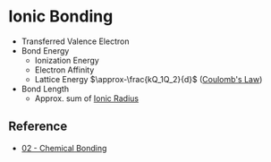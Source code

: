 # Ionic Bonding

* Transferred Valence Electron
* Bond Energy
  * Ionization Energy
  * Electron Affinity
  * Lattice Energy $\approx-\frac{kQ_1Q_2}{d}$ ([Coulomb's Law](../../../../../../Physics/Electromagnetism/Coulomb's%20law.md))
* Bond Length
  * Approx. sum of [Ionic Radius](../../../Atomic%20Theory/Property%20of%20Element/Atomic%20Radius.md)

## Reference

* [02 - Chemical Bonding](../../../../../../../00%20-%20Summary/SCCH105%20-%20General%20Chemistry/02%20-%20Chemical%20Bonding.md)
